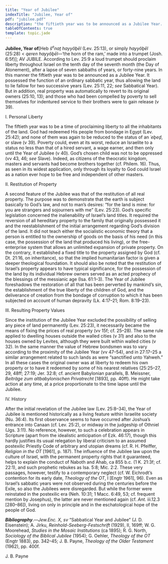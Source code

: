 ```yaml
---
title: "Year of Jubilee"
indexTitle: "Jubilee, Year of"
pdf: "jubilee.pdf"
description: "the fiftieth year was to be announced as a Jubilee Year. It possessed the function of an ordinary sabbatic year, thus allowing the land to lie fallow for two successive years."
tableOfContents: true
template: topic.jade
---
```


**Jubilee, Year of**[Heb *š*<sup>*e*</sup>*naṯ hayyôḇēl* (Lev. 25:13),
or simply *hayyôḇēl* (25:28) \< *qeren hayyôḇēl*—‘the horn of the ram,’
made into a trumpet (Josh. 6:5f)]; AV JUBILE. According to Lev. 25:9 a
loud trumpet should proclaim liberty throughout Israel on the tenth day
of the seventh month (the Day of Atonement), after a lapse of seven
sabbaths of years, or forty-nine years. In this manner the fiftieth year
was to be announced as a Jubilee Year. It possessed the function of an
ordinary sabbatic year, thus allowing the land to lie fallow for two
successive years (Lev. 25:11, 22; *see* Sabbatical Year). But in
addition, real property was automatically to revert to its original
owners (25:10, 13); and those who had been compelled by poverty to sell
themselves for indentured service to their brothers were to gain release
(v 39).

I. Personal Liberty

The fiftieth year was to be a time of proclaiming liberty to all the
inhabitants of the land. God had redeemed His people from bondage in
Egypt (Lev. 25:42); and none of them was again to be reduced to the
status of an *˓eḇeḏ*, or slave (v 39). Poverty could, even at its worst,
reduce an Israelite to a status no less than that of a hired servant, a
wage earner, and then only until the Year of Jubilee (v 40). God’s
chosen child was not to be oppressed (vv 43, 46; *see* Slave). Indeed,
as citizens of the theocratic kingdom, masters and servants had become
brothers together (cf. Philem. 16). Thus, as seen in its widest
application, only through its loyalty to God could Israel as a nation
ever hope to be free and independent of other masters.

II. Restitution of Property

A second feature of the Jubilee was that of the restitution of all real
property. The purpose was to demonstrate that the earth is subject
basically to God’s law, and not to man’s desires: “for the land is mine:
for you are strangers and sojourners with me” (Lev. 25:23). God’s
specific legislation concerned the inalienability of Israel’s land
titles. It required the reversion of all hereditary property to the
family that originally possessed it and the reestablishment of the
initial arrangement regarding God’s division of the land. It did not
teach either the socialistic economic theory that a person is entitled
to the ownership of goods on the basis of his need (in this case, the
possession of the land that produced his living), or the free-enterprise
system that allows an unlimited expansion of private property. On the
contrary, it established a fixed title to the property assigned by God
(cf. Dt. 21:16, on inheritance), so that the implied humanitarian factor
is given a deeper theological foundation. It should also be noted that
the restitution of Israel’s property appears to have typical
significance, for the possession of the land by its individual Hebrew
owners served as an acted prophecy of the blessings of the messianic age
(Isa. 61:1–3). The Year of Jubilee foreshadows the restoration of all
that has been perverted by mankind’s sin, the establishment of the true
liberty of the children of God, and the deliverance of creation from the
bondage of corruption to which it has been subjected on account of human
depravity (Lk. 4:17–21; Rom. 8:19–23).

III. Resulting Property Values

Since the institution of the Jubilee Year excluded the possibility of
selling any piece of land permanently (Lev. 25:23), it necessarily
became the means of fixing the prices of real property (vv 15f; cf.
25–28). The same rule applied to dwelling houses outside the walled
cities (v 31) and also to the houses owned by Levites, although they
were built within walled cities (v 32). In the same manner the value of
Hebrew bondsmen was to vary according to the proximity of the Jubilee
Year (vv 47–54), and in 27:17–25 a similar arrangement related to such
lands as were “sanctified unto Yahweh.” In all these cases the original
owner was at liberty to redeem his own property or to have it redeemed
by some of his nearest relatives (25:25–27, 29, 48ff; 27:19; Jer. 32:8;
cf. ancient Babylonian parallels, B. Meissner, *Beiträge zum
altbabylonischen Privatrecht* [1893], pp. 40ff). He might take action at
any time, at a price proportionate to the time lapse until the Jubilee.

IV. History

After the initial revelation of the Jubilee law (Lev. 25:8–34), the Year
of Jubilee is mentioned historically as a living feature within
Israelite society (Nu. 36:4). Its first observance seems to have
occurred after Joshua’s entrance into Canaan (cf. Lev. 25:2), or midway
in the judgeship of Othniel (Jgs. 3:11). No reference, however, to such
a celebration appears in Scripture (apart from the idealistic
anticipation of Ezk. 46:17), though this hardly justifies its usual
relegation by liberal criticism to an assumed postexilic Priestly Code
of arbitrary and utopian dreams (cf. R. H. Pfeiffer, *Religion in the
OT* [1961], p. 187). The influence of the Jubilee law upon the culture
of Israel, with the permanent property rights that it guaranteed, helps
to explain the conduct of Naboth and Ahab, ca 855 b.c. (1 K. 21:3f; cf.
22:1), and such prophetic rebukes as Isa. 5:8; Mic. 2:2. These very
passages, however, testify to a contemporary neglect (cf. W. Eichrodt’s
contention for its early date, *Theology of the OT*, I [Engtr 1961],
96). Even as Israel’s sabbatic years were not observed during the
centuries before the Exile, so also the Jubilees were disregarded. But
while the former were reinstated in the postexilic era (Neh. 10:31; 1
Macc. 6:49, 53; cf. frequent mention by Josephus), the latter are never
mentioned again (cf. *Ant.* iii.12.3 [280–86]), living on only in
principle and in the eschatological hope of the people of God.

***Bibliography***.—*Jew.Enc. X, sv* “Sabbatical Year and Jubilee” (J.
D. Eisenstein); A. Jirku, *Reinhold-Seeberg-Festschrift* (1929), II,
169ff; W. G. Moorehead, *Studies in the Mosaic Institutions* (ca 1895);
R. G. North, *Sociology of the Biblical Jubilee* (1954); G. Oehler,
*Theology of the OT* (Engtr 1883), pp. 342–45; J. B. Payne, *Theology of
the Older Testament* (1962), pp. 400f.

J. B. Payne

